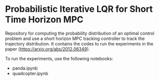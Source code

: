 # Probabilistic Iterative LQR for Short Time Horizon MPC
Repository for computing the probability distribution of an optimal control problem and use a short horizon MPC tracking controller to track the trajectory distribution. It contains the codes to run the experiments in the paper (https://arxiv.org/abs/2012.06349). 

To run the experiments, use the following notebooks:
- panda.ipynb
- quadcopter.ipynb
